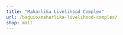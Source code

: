 ```yaml
---
title: "Maharlika Livelihood Complex"
url: /baguio/maharlika-livelihood-complex/
shop: mall
---
```

